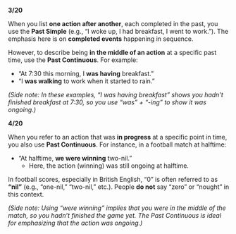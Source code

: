 **3/20**

When you list **one action after another**, each completed in the past, you use the **Past Simple** (e.g., “I woke up, I had breakfast, I went to work.”). The emphasis here is on **completed events** happening in sequence.

However, to describe being **in the middle of an action** at a specific past time, use the **Past Continuous**. For example:

- “At 7:30 this morning, I **was having** breakfast.”
- “I **was walking** to work when it started to rain.”

_(Side note: In these examples, “I was having breakfast” shows you hadn’t finished breakfast at 7:30, so you use “was” + “-ing” to show it was ongoing.)_

**4/20**

When you refer to an action that was **in progress** at a specific point in time, you also use **Past Continuous**. For instance, in a football match at halftime:

- “At halftime, **we were winning** two-nil.”
    - Here, the action (winning) was still ongoing at halftime.

In football scores, especially in British English, “0” is often referred to as **“nil”** (e.g., “one-nil,” “two-nil,” etc.). People **do not** say “zero” or “nought” in this context.

_(Side note: Using “were winning” implies that you were in the middle of the match, so you hadn’t finished the game yet. The Past Continuous is ideal for emphasizing that the action was ongoing.)_